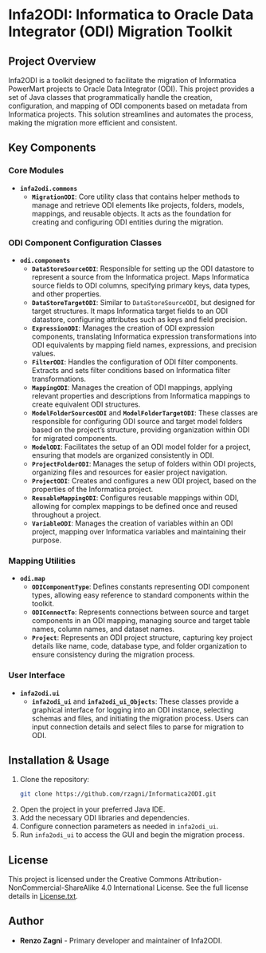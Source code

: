 # Infa2ODI: Informatica to Oracle Data Integrator (ODI) Migration Toolkit

## Project Overview
Infa2ODI is a toolkit designed to facilitate the migration of Informatica PowerMart projects to Oracle Data Integrator (ODI). This project provides a set of Java classes that programmatically handle the creation, configuration, and mapping of ODI components based on metadata from Informatica projects. This solution streamlines and automates the process, making the migration more efficient and consistent.

## Key Components

### Core Modules
- **`infa2odi.commons`**
  - **`MigrationODI`**: Core utility class that contains helper methods to manage and retrieve ODI elements like projects, folders, models, mappings, and reusable objects. It acts as the foundation for creating and configuring ODI entities during the migration.

### ODI Component Configuration Classes
- **`odi.components`**
  - **`DataStoreSourceODI`**: Responsible for setting up the ODI datastore to represent a source from the Informatica project. Maps Informatica source fields to ODI columns, specifying primary keys, data types, and other properties.
  - **`DataStoreTargetODI`**: Similar to `DataStoreSourceODI`, but designed for target structures. It maps Informatica target fields to an ODI datastore, configuring attributes such as keys and field precision.
  - **`ExpressionODI`**: Manages the creation of ODI expression components, translating Informatica expression transformations into ODI equivalents by mapping field names, expressions, and precision values.
  - **`FilterODI`**: Handles the configuration of ODI filter components. Extracts and sets filter conditions based on Informatica filter transformations.
  - **`MappingODI`**: Manages the creation of ODI mappings, applying relevant properties and descriptions from Informatica mappings to create equivalent ODI structures.
  - **`ModelFolderSourcesODI`** and **`ModelFolderTargetODI`**: These classes are responsible for configuring ODI source and target model folders based on the project’s structure, providing organization within ODI for migrated components.
  - **`ModelODI`**: Facilitates the setup of an ODI model folder for a project, ensuring that models are organized consistently in ODI.
  - **`ProjectFolderODI`**: Manages the setup of folders within ODI projects, organizing files and resources for easier project navigation.
  - **`ProjectODI`**: Creates and configures a new ODI project, based on the properties of the Informatica project.
  - **`ReusableMappingODI`**: Configures reusable mappings within ODI, allowing for complex mappings to be defined once and reused throughout a project.
  - **`VariableODI`**: Manages the creation of variables within an ODI project, mapping over Informatica variables and maintaining their purpose.

### Mapping Utilities
- **`odi.map`**
  - **`ODIComponentType`**: Defines constants representing ODI component types, allowing easy reference to standard components within the toolkit.
  - **`ODIConnectTo`**: Represents connections between source and target components in an ODI mapping, managing source and target table names, column names, and dataset names.
  - **`Project`**: Represents an ODI project structure, capturing key project details like name, code, database type, and folder organization to ensure consistency during the migration process.

### User Interface
- **`infa2odi.ui`**
  - **`infa2odi_ui`** and **`infa2odi_ui_Objects`**: These classes provide a graphical interface for logging into an ODI instance, selecting schemas and files, and initiating the migration process. Users can input connection details and select files to parse for migration to ODI.

## Installation & Usage
1. Clone the repository:
   ```bash
   git clone https://github.com/rzagni/Informatica2ODI.git
   ```
2. Open the project in your preferred Java IDE.
3. Add the necessary ODI libraries and dependencies.
4. Configure connection parameters as needed in `infa2odi_ui`.
5. Run `infa2odi_ui` to access the GUI and begin the migration process.

## License
This project is licensed under the Creative Commons Attribution-NonCommercial-ShareAlike 4.0 International License. See the full license details in [License.txt](License.txt).

## Author
- **Renzo Zagni** - Primary developer and maintainer of Infa2ODI.


